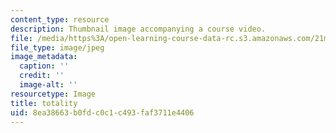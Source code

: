 ```yaml
---
content_type: resource
description: Thumbnail image accompanying a course video.
file: /media/https%3A/open-learning-course-data-rc.s3.amazonaws.com/21m-342-composing-for-jazz-orchestra-fall-2008/8ea38663b0fdc0c1c493faf3711e4406_totality.jpg
file_type: image/jpeg
image_metadata:
  caption: ''
  credit: ''
  image-alt: ''
resourcetype: Image
title: totality
uid: 8ea38663-b0fd-c0c1-c493-faf3711e4406
---
```

